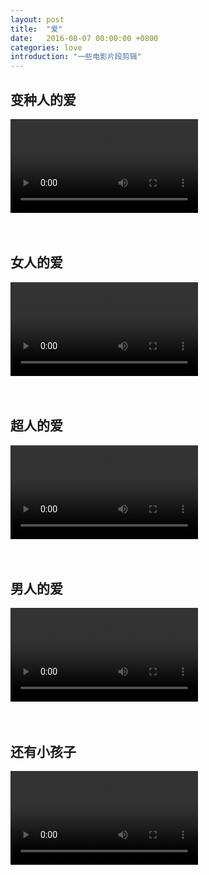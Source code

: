 ```yaml
---
layout: post
title:  "爱"
date:   2016-08-07 00:00:00 +0800
categories: love
introduction: "一些电影片段剪辑"
---
```


## 变种人的爱
<video src="http://7xv9qe.com1.z0.glb.clouddn.com/xman4.mp4" type="video/mpeg" controls="controls">
</video>
<br><br><br>

## 女人的爱
<video src="http://7xv9qe.com1.z0.glb.clouddn.com/WickerPark_Rose.mp4" type="video/mpeg" controls="controls">
</video>
<br><br><br>

## 超人的爱
<video src="http://7xv9qe.com1.z0.glb.clouddn.com/supergirl.mp4" type="video/mpeg" controls="controls">
</video>
<br><br><br>

## 男人的爱
<video src="http://7xv9qe.com1.z0.glb.clouddn.com/WickerPark.mp4" type="video/mpeg" controls="controls">
</video>
<br><br><br>

## 还有小孩子
<video src="http://7xv9qe.com1.z0.glb.clouddn.com/ThePatriot.mp4" type="video/mpeg" controls="controls">
</video>

